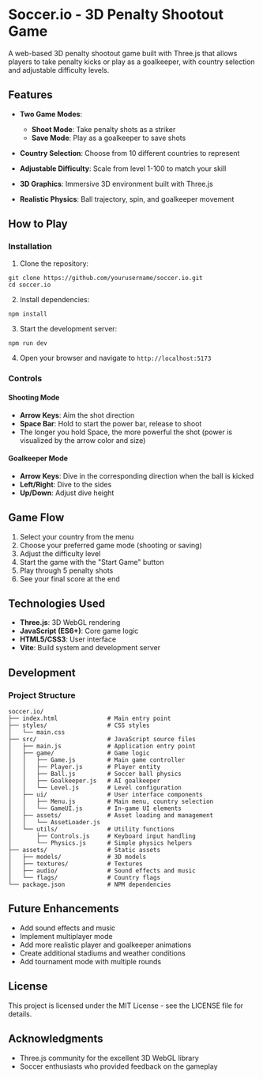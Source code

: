 # Soccer.io - 3D Penalty Shootout Game

A web-based 3D penalty shootout game built with Three.js that allows players to take penalty kicks or play as a goalkeeper, with country selection and adjustable difficulty levels.

## Features

- **Two Game Modes**:
  - **Shoot Mode**: Take penalty shots as a striker
  - **Save Mode**: Play as a goalkeeper to save shots

- **Country Selection**: Choose from 10 different countries to represent

- **Adjustable Difficulty**: Scale from level 1-100 to match your skill

- **3D Graphics**: Immersive 3D environment built with Three.js

- **Realistic Physics**: Ball trajectory, spin, and goalkeeper movement

## How to Play

### Installation

1. Clone the repository:
```
git clone https://github.com/yourusername/soccer.io.git
cd soccer.io
```

2. Install dependencies:
```
npm install
```

3. Start the development server:
```
npm run dev
```

4. Open your browser and navigate to `http://localhost:5173`

### Controls

#### Shooting Mode
- **Arrow Keys**: Aim the shot direction
- **Space Bar**: Hold to start the power bar, release to shoot
- The longer you hold Space, the more powerful the shot (power is visualized by the arrow color and size)

#### Goalkeeper Mode
- **Arrow Keys**: Dive in the corresponding direction when the ball is kicked
- **Left/Right**: Dive to the sides
- **Up/Down**: Adjust dive height

## Game Flow

1. Select your country from the menu
2. Choose your preferred game mode (shooting or saving)
3. Adjust the difficulty level
4. Start the game with the "Start Game" button
5. Play through 5 penalty shots
6. See your final score at the end

## Technologies Used

- **Three.js**: 3D WebGL rendering
- **JavaScript (ES6+)**: Core game logic
- **HTML5/CSS3**: User interface
- **Vite**: Build system and development server

## Development

### Project Structure

```
soccer.io/
├── index.html              # Main entry point
├── styles/                 # CSS styles
│   └── main.css
├── src/                    # JavaScript source files
│   ├── main.js             # Application entry point
│   ├── game/               # Game logic
│   │   ├── Game.js         # Main game controller
│   │   ├── Player.js       # Player entity
│   │   ├── Ball.js         # Soccer ball physics
│   │   ├── Goalkeeper.js   # AI goalkeeper
│   │   └── Level.js        # Level configuration
│   ├── ui/                 # User interface components
│   │   ├── Menu.js         # Main menu, country selection
│   │   └── GameUI.js       # In-game UI elements
│   ├── assets/             # Asset loading and management
│   │   └── AssetLoader.js
│   └── utils/              # Utility functions
│       ├── Controls.js     # Keyboard input handling
│       └── Physics.js      # Simple physics helpers
├── assets/                 # Static assets
│   ├── models/             # 3D models
│   ├── textures/           # Textures
│   ├── audio/              # Sound effects and music
│   └── flags/              # Country flags
└── package.json            # NPM dependencies
```

## Future Enhancements

- Add sound effects and music
- Implement multiplayer mode
- Add more realistic player and goalkeeper animations
- Create additional stadiums and weather conditions
- Add tournament mode with multiple rounds

## License

This project is licensed under the MIT License - see the LICENSE file for details.

## Acknowledgments

- Three.js community for the excellent 3D WebGL library
- Soccer enthusiasts who provided feedback on the gameplay 